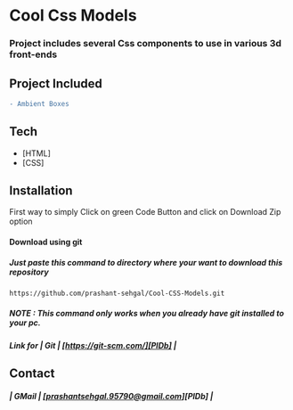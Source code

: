 # Cool Css Models
### Project includes several Css components to use in various 3d front-ends

## Project Included
```diff
- Ambient Boxes
```
## Tech
- [HTML]
- [CSS]

## Installation

First way to simply Click on green Code Button and click on Download Zip option 

#### Download using git
##### Just paste this command to directory where your want to download this repository
```sh
https://github.com/prashant-sehgal/Cool-CSS-Models.git
```
##### NOTE : This command only works when you already have git installed to your pc.
##### Link for | Git | [https://git-scm.com/][PlDb] |



## Contact
##### | GMail | [prashantsehgal.95790@gmail.com][PlDb] |
